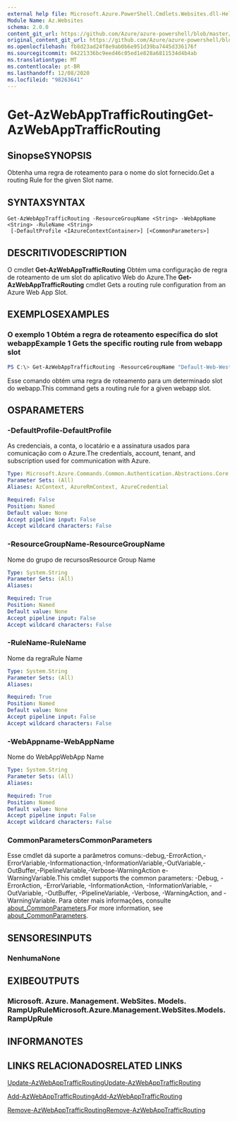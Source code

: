 ```yaml
---
external help file: Microsoft.Azure.PowerShell.Cmdlets.Websites.dll-Help.xml
Module Name: Az.Websites
schema: 2.0.0
content_git_url: https://github.com/Azure/azure-powershell/blob/master/src/Websites/Websites/help/Get-AzWebAppTrafficRouting.md
original_content_git_url: https://github.com/Azure/azure-powershell/blob/master/src/Websites/Websites/help/Get-AzWebAppTrafficRouting.md
ms.openlocfilehash: fb8d23ad24f8e9ab0b6e951d39ba7445d336176f
ms.sourcegitcommit: 04221336bc9eed46c05ed1e828a6811534d4b4ab
ms.translationtype: MT
ms.contentlocale: pt-BR
ms.lasthandoff: 12/08/2020
ms.locfileid: "98263641"
---
```

# <span data-ttu-id="acc79-101">Get-AzWebAppTrafficRouting</span><span class="sxs-lookup"><span data-stu-id="acc79-101">Get-AzWebAppTrafficRouting</span></span>

## <span data-ttu-id="acc79-102">Sinopse</span><span class="sxs-lookup"><span data-stu-id="acc79-102">SYNOPSIS</span></span>
<span data-ttu-id="acc79-103">Obtenha uma regra de roteamento para o nome do slot fornecido.</span><span class="sxs-lookup"><span data-stu-id="acc79-103">Get a routing Rule for the given Slot name.</span></span>

## <span data-ttu-id="acc79-104">SYNTAX</span><span class="sxs-lookup"><span data-stu-id="acc79-104">SYNTAX</span></span>

```
Get-AzWebAppTrafficRouting -ResourceGroupName <String> -WebAppName <String> -RuleName <String>
 [-DefaultProfile <IAzureContextContainer>] [<CommonParameters>]
```

## <span data-ttu-id="acc79-105">DESCRITIVO</span><span class="sxs-lookup"><span data-stu-id="acc79-105">DESCRIPTION</span></span>
<span data-ttu-id="acc79-106">O cmdlet **Get-AzWebAppTrafficRouting** Obtém uma configuração de regra de roteamento de um slot do aplicativo Web do Azure.</span><span class="sxs-lookup"><span data-stu-id="acc79-106">The **Get-AzWebAppTrafficRouting** cmdlet Gets a routing rule configuration from an Azure Web App Slot.</span></span>

## <span data-ttu-id="acc79-107">EXEMPLOS</span><span class="sxs-lookup"><span data-stu-id="acc79-107">EXAMPLES</span></span>

### <span data-ttu-id="acc79-108">O exemplo 1 Obtém a regra de roteamento específica do slot webapp</span><span class="sxs-lookup"><span data-stu-id="acc79-108">Example 1 Gets the specific routing rule from webapp slot</span></span>
```powershell
PS C:\> Get-AzWebAppTrafficRouting -ResourceGroupName "Default-Web-WestUS" -WebAppName "ContosoSite"  -RuleName 'Stg'
```

<span data-ttu-id="acc79-109">Esse comando obtém uma regra de roteamento para um determinado slot do webapp.</span><span class="sxs-lookup"><span data-stu-id="acc79-109">This command gets a routing rule for a given webapp slot.</span></span>

## <span data-ttu-id="acc79-110">OS</span><span class="sxs-lookup"><span data-stu-id="acc79-110">PARAMETERS</span></span>

### <span data-ttu-id="acc79-111">-DefaultProfile</span><span class="sxs-lookup"><span data-stu-id="acc79-111">-DefaultProfile</span></span>
<span data-ttu-id="acc79-112">As credenciais, a conta, o locatário e a assinatura usados para comunicação com o Azure.</span><span class="sxs-lookup"><span data-stu-id="acc79-112">The credentials, account, tenant, and subscription used for communication with Azure.</span></span>

```yaml
Type: Microsoft.Azure.Commands.Common.Authentication.Abstractions.Core.IAzureContextContainer
Parameter Sets: (All)
Aliases: AzContext, AzureRmContext, AzureCredential

Required: False
Position: Named
Default value: None
Accept pipeline input: False
Accept wildcard characters: False
```

### <span data-ttu-id="acc79-113">-ResourceGroupName</span><span class="sxs-lookup"><span data-stu-id="acc79-113">-ResourceGroupName</span></span>
<span data-ttu-id="acc79-114">Nome do grupo de recursos</span><span class="sxs-lookup"><span data-stu-id="acc79-114">Resource Group Name</span></span>

```yaml
Type: System.String
Parameter Sets: (All)
Aliases:

Required: True
Position: Named
Default value: None
Accept pipeline input: False
Accept wildcard characters: False
```

### <span data-ttu-id="acc79-115">-RuleName</span><span class="sxs-lookup"><span data-stu-id="acc79-115">-RuleName</span></span>
<span data-ttu-id="acc79-116">Nome da regra</span><span class="sxs-lookup"><span data-stu-id="acc79-116">Rule Name</span></span>
```yaml
Type: System.String
Parameter Sets: (All)
Aliases:

Required: True
Position: Named
Default value: None
Accept pipeline input: False
Accept wildcard characters: False
```

### <span data-ttu-id="acc79-117">-WebAppname</span><span class="sxs-lookup"><span data-stu-id="acc79-117">-WebAppName</span></span>
<span data-ttu-id="acc79-118">Nome do WebApp</span><span class="sxs-lookup"><span data-stu-id="acc79-118">WebApp Name</span></span>

```yaml
Type: System.String
Parameter Sets: (All)
Aliases:

Required: True
Position: Named
Default value: None
Accept pipeline input: False
Accept wildcard characters: False
```

### <span data-ttu-id="acc79-119">CommonParameters</span><span class="sxs-lookup"><span data-stu-id="acc79-119">CommonParameters</span></span>
<span data-ttu-id="acc79-120">Esse cmdlet dá suporte a parâmetros comuns:-debug,-ErrorAction,-ErrorVariable,-Informationaction,-InformationVariable,-OutVariable,-OutBuffer,-PipelineVariable,-Verbose-WarningAction e-WarningVariable.</span><span class="sxs-lookup"><span data-stu-id="acc79-120">This cmdlet supports the common parameters: -Debug, -ErrorAction, -ErrorVariable, -InformationAction, -InformationVariable, -OutVariable, -OutBuffer, -PipelineVariable, -Verbose, -WarningAction, and -WarningVariable.</span></span> <span data-ttu-id="acc79-121">Para obter mais informações, consulte [about_CommonParameters](http://go.microsoft.com/fwlink/?LinkID=113216).</span><span class="sxs-lookup"><span data-stu-id="acc79-121">For more information, see [about_CommonParameters](http://go.microsoft.com/fwlink/?LinkID=113216).</span></span>

## <span data-ttu-id="acc79-122">SENSORES</span><span class="sxs-lookup"><span data-stu-id="acc79-122">INPUTS</span></span>

### <span data-ttu-id="acc79-123">Nenhuma</span><span class="sxs-lookup"><span data-stu-id="acc79-123">None</span></span>

## <span data-ttu-id="acc79-124">EXIBE</span><span class="sxs-lookup"><span data-stu-id="acc79-124">OUTPUTS</span></span>

### <span data-ttu-id="acc79-125">Microsoft. Azure. Management. WebSites. Models. RampUpRule</span><span class="sxs-lookup"><span data-stu-id="acc79-125">Microsoft.Azure.Management.WebSites.Models.RampUpRule</span></span>

## <span data-ttu-id="acc79-126">INFORMA</span><span class="sxs-lookup"><span data-stu-id="acc79-126">NOTES</span></span>

## <span data-ttu-id="acc79-127">LINKS RELACIONADOS</span><span class="sxs-lookup"><span data-stu-id="acc79-127">RELATED LINKS</span></span>

[<span data-ttu-id="acc79-128">Update-AzWebAppTrafficRouting</span><span class="sxs-lookup"><span data-stu-id="acc79-128">Update-AzWebAppTrafficRouting</span></span>](./Update-AzWebAppTrafficRouting.md)

[<span data-ttu-id="acc79-129">Add-AzWebAppTrafficRouting</span><span class="sxs-lookup"><span data-stu-id="acc79-129">Add-AzWebAppTrafficRouting</span></span>](./Add-AzWebAppTrafficRouting.md)

[<span data-ttu-id="acc79-130">Remove-AzWebAppTrafficRouting</span><span class="sxs-lookup"><span data-stu-id="acc79-130">Remove-AzWebAppTrafficRouting</span></span>](./Remove-AzWebAppTrafficRouting.md)

